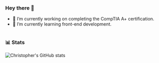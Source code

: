 ### Hey there 👋

- 🔭 I’m currently working on completing the CompTIA A+ certification.
- 🌱 I’m currently learning front-end development. 

#

### 📊 Stats

![Christopher's GitHub stats](https://github-readme-stats.vercel.app/api?username=christopherjack&show_icons=true&theme=nightowl)

#

